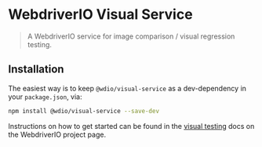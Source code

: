 # WebdriverIO Visual Service

> A WebdriverIO service for image comparison / visual regression testing.

## Installation

The easiest way is to keep `@wdio/visual-service` as a dev-dependency in your `package.json`, via:

```sh
npm install @wdio/visual-service --save-dev
```

Instructions on how to get started can be found in the [visual testing](https://webdriver.io/docs/visual-testing) docs on the WebdriverIO project page.
